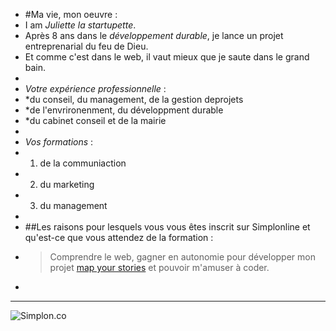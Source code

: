 - #Ma vie, mon oeuvre :
- I am _Juliette la startupette_.
- Après 8 ans dans le *développement durable*, je lance un projet entreprenarial du feu de Dieu. 
- Et comme c'est dans le web, il vaut mieux que je saute dans le grand bain.
- 
- _Votre expérience professionnelle_ :
- *du conseil, du management, de la gestion deprojets
- *de l'envrironenment, du développment  durable
- *du cabinet conseil et de la mairie
- 
- _Vos formations_ :
- 1. de la communiaction
- 2. du marketing
- 3. du management
- 
- ##Les raisons pour lesquels vous vous êtes inscrit sur Simplonline et qu'est-ce que vous attendez de la formation :
- >Comprendre le web, gagner en autonomie pour développer mon projet [map your stories](http://www.mapyourstories.com) et pouvoir m'amuser à coder. 
- 
-----
![Simplon.co](http://simplon.co/wp-content/uploads/2015/04/if-coder-keep-coding-else-learn-with-simplon-2-600x675.png)